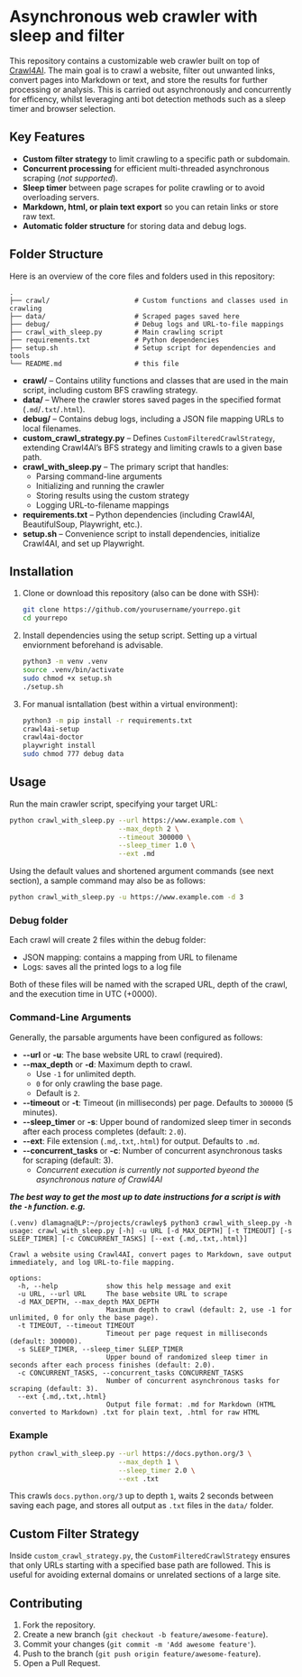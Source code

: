 # Asynchronous web crawler with sleep and filter

This repository contains a customizable web crawler built on top of [Crawl4AI](https://pypi.org/project/crawl4ai). The main goal is to crawl a website, filter out unwanted links, convert pages into Markdown or text, and store the results for further processing or analysis. This is carried out asynchronously and concurrently for efficency, whilst leveraging anti bot detection methods such as a sleep timer and browser selection.

## Key Features

- **Custom filter strategy** to limit crawling to a specific path or subdomain.
- **Concurrent processing** for efficient multi-threaded asynchronous scraping (*not supported*).
- **Sleep timer** between page scrapes for polite crawling or to avoid overloading servers.  
- **Markdown, html, or plain text export** so you can retain links or store raw text.  
- **Automatic folder structure** for storing data and debug logs.

## Folder Structure

Here is an overview of the core files and folders used in this repository:

```
.
├── crawl/                     # Custom functions and classes used in crawling
├── data/                      # Scraped pages saved here
├── debug/                     # Debug logs and URL-to-file mappings
├── crawl_with_sleep.py        # Main crawling script
├── requirements.txt           # Python dependencies
├── setup.sh                   # Setup script for dependencies and tools
└── README.md                  # this file
```


- **crawl/** – Contains utility functions and classes that are used in the main script, including custom BFS crawling strategy.
- **data/** – Where the crawler stores saved pages in the specified format (`.md`/`.txt`/`.html`).
- **debug/** – Contains debug logs, including a JSON file mapping URLs to local filenames.
- **custom_crawl_strategy.py** – Defines `CustomFilteredCrawlStrategy`, extending Crawl4AI’s BFS strategy and limiting crawls to a given base path.
- **crawl_with_sleep.py** – The primary script that handles:
  - Parsing command-line arguments  
  - Initializing and running the crawler  
  - Storing results using the custom strategy  
  - Logging URL-to-filename mappings  
- **requirements.txt** – Python dependencies (including Crawl4AI, BeautifulSoup, Playwright, etc.).
- **setup.sh** – Convenience script to install dependencies, initialize Crawl4AI, and set up Playwright.

## Installation

1. Clone or download this repository (also can be done with SSH):
   ```bash
   git clone https://github.com/yourusername/yourrepo.git
   cd yourrepo

2. Install dependencies using the setup script. Setting up a virtual enviornment beforehand is advisable.
    ```bash
    python3 -m venv .venv
    source .venv/bin/activate
    sudo chmod +x setup.sh
    ./setup.sh
    ```

3. For manual isntallation (best within a virtual environment): 
    ```bash
    python3 -m pip install -r requirements.txt
    crawl4ai-setup
    crawl4ai-doctor
    playwright install
    sudo chmod 777 debug data
    ```

## Usage

Run the main crawler script, specifying your target URL:

```bash
python crawl_with_sleep.py --url https://www.example.com \
                           --max_depth 2 \
                           --timeout 300000 \
                           --sleep_timer 1.0 \
                           --ext .md
```
Using the default values and shortened argument commands (see next section), a sample command may also be as follows:
```bash 
python crawl_with_sleep.py -u https://www.example.com -d 3
```

### Debug folder

Each crawl will create 2 files within the debug folder:
- JSON mapping: contains a mapping from URL to filename
- Logs: saves all the printed logs to a log file

Both of these files will be named with the scraped URL, depth of the crawl, and the execution time in UTC (+0000).

### Command-Line Arguments

Generally, the parsable arguments have been configured as follows:
- **--url** or **-u**: The base website URL to crawl (required).  
- **--max_depth** or **-d**: Maximum depth to crawl.  
  - Use `-1` for unlimited depth.  
  - `0` for only crawling the base page.  
  - Default is `2`.  
- **--timeout** or **-t**: Timeout (in milliseconds) per page. Defaults to `300000` (5 minutes).  
- **--sleep_timer** or **-s**: Upper bound of randomized sleep timer in seconds after each process completes (default: `2.0`).  
- **--ext**: File extension (`.md`,`.txt`,`.html`) for output. Defaults to `.md`.
- **--concurrent_tasks** or **-c**: Number of concurrent asynchronous tasks for scraping (default: 3).
  * *Concurrent execution is currently not supported byeond the asynchronous nature of Crawl4AI*

***The best way to get the most up to date instructions for a script is with the `-h` function. e.g.***
```
(.venv) dlamagna@LP:~/projects/crawley$ python3 crawl_with_sleep.py -h
usage: crawl_with_sleep.py [-h] -u URL [-d MAX_DEPTH] [-t TIMEOUT] [-s SLEEP_TIMER] [-c CONCURRENT_TASKS] [--ext {.md,.txt,.html}]

Crawl a website using Crawl4AI, convert pages to Markdown, save output immediately, and log URL-to-file mapping.

options:
  -h, --help            show this help message and exit
  -u URL, --url URL     The base website URL to scrape
  -d MAX_DEPTH, --max_depth MAX_DEPTH
                        Maximum depth to crawl (default: 2, use -1 for unlimited, 0 for only the base page).
  -t TIMEOUT, --timeout TIMEOUT
                        Timeout per page request in milliseconds (default: 300000).
  -s SLEEP_TIMER, --sleep_timer SLEEP_TIMER
                        Upper bound of randomized sleep timer in seconds after each process finishes (default: 2.0).
  -c CONCURRENT_TASKS, --concurrent_tasks CONCURRENT_TASKS
                        Number of concurrent asynchronous tasks for scraping (default: 3).
  --ext {.md,.txt,.html}
                        Output file format: .md for Markdown (HTML converted to Markdown) .txt for plain text, .html for raw HTML
```

### Example

```bash
python crawl_with_sleep.py --url https://docs.python.org/3 \
                           --max_depth 1 \
                           --sleep_timer 2.0 \
                           --ext .txt
```

This crawls `docs.python.org/3` up to depth `1`, waits 2 seconds between saving each page, and stores all output as `.txt` files in the `data/` folder.

## Custom Filter Strategy

Inside `custom_crawl_strategy.py`, the `CustomFilteredCrawlStrategy` ensures that only URLs starting with a specified base path are followed. This is useful for avoiding external domains or unrelated sections of a large site.

## Contributing

1. Fork the repository.  
2. Create a new branch (`git checkout -b feature/awesome-feature`).  
3. Commit your changes (`git commit -m 'Add awesome feature'`).  
4. Push to the branch (`git push origin feature/awesome-feature`).  
5. Open a Pull Request.




